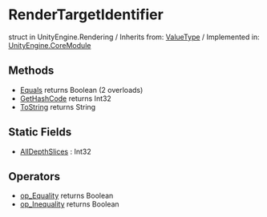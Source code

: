# RenderTargetIdentifier
struct in UnityEngine.Rendering
 / Inherits from: <a href="https://docs.unity3d.com/6000.0/Documentation/ScriptReference/ValueType.html">ValueType</a> / Implemented in: <a href="https://docs.unity3d.com/6000.0/Documentation/ScriptReference/UnityEngine.CoreModule.html">UnityEngine.CoreModule</a>

## Methods
- <a href="https://docs.unity3d.com/6000.0/Documentation/ScriptReference/RenderTargetIdentifier.Equals.html">Equals</a> returns Boolean (2 overloads)
- <a href="https://docs.unity3d.com/6000.0/Documentation/ScriptReference/RenderTargetIdentifier.GetHashCode.html">GetHashCode</a> returns Int32
- <a href="https://docs.unity3d.com/6000.0/Documentation/ScriptReference/RenderTargetIdentifier.ToString.html">ToString</a> returns String

## Static Fields
- <a href="https://docs.unity3d.com/6000.0/Documentation/ScriptReference/RenderTargetIdentifier-AllDepthSlices.html">AllDepthSlices</a> : Int32

## Operators
- <a href="https://docs.unity3d.com/6000.0/Documentation/ScriptReference/RenderTargetIdentifier.op_Equality.html">op_Equality</a> returns Boolean
- <a href="https://docs.unity3d.com/6000.0/Documentation/ScriptReference/RenderTargetIdentifier.op_Inequality.html">op_Inequality</a> returns Boolean
